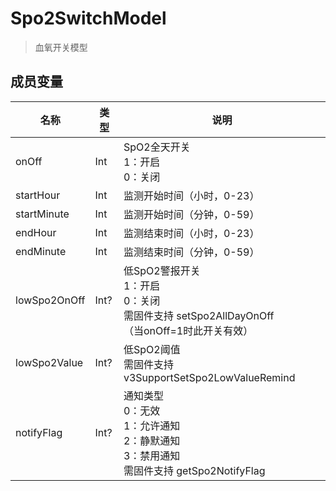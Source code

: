 <show-structure depth="2"/>

# Spo2SwitchModel

> 血氧开关模型

## 成员变量

| 名称           | 类型   | 说明                                                                        |
|--------------|------|---------------------------------------------------------------------------|
| onOff        | Int  | SpO2全天开关<br>1：开启<br>0：关闭                                                  |
| startHour    | Int  | 监测开始时间（小时，0-23）                                                           |
| startMinute  | Int  | 监测开始时间（分钟，0-59）                                                           |
| endHour      | Int  | 监测结束时间（小时，0-23）                                                           |
| endMinute    | Int  | 监测结束时间（分钟，0-59）                                                           |
| lowSpo2OnOff | Int? | 低SpO2警报开关<br>1：开启<br>0：关闭<br>需固件支持 setSpo2AllDayOnOff<br>（当onOff=1时此开关有效） |
| lowSpo2Value | Int? | 低SpO2阈值<br>需固件支持 v3SupportSetSpo2LowValueRemind                           |
| notifyFlag   | Int? | 通知类型<br>0：无效<br>1：允许通知<br>2：静默通知<br>3：禁用通知<br>需固件支持 getSpo2NotifyFlag     |